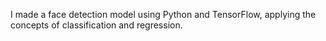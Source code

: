 I made a face detection model using Python and TensorFlow, applying the concepts of classification and regression.
